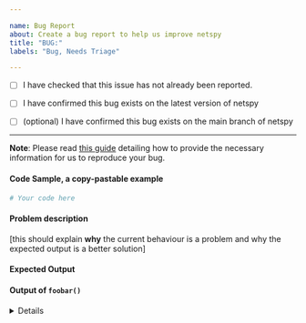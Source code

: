 ```yaml
---

name: Bug Report
about: Create a bug report to help us improve netspy
title: "BUG:"
labels: "Bug, Needs Triage"

---
```


- [ ] I have checked that this issue has not already been reported.

- [ ] I have confirmed this bug exists on the latest version of netspy

- [ ] (optional) I have confirmed this bug exists on the main branch of netspy

---

**Note**: Please read [this guide](https://matthewrocklin.com/blog/work/2018/02/28/minimal-bug-reports) detailing how to provide the necessary information for us to reproduce your bug.

#### Code Sample, a copy-pastable example

```python
# Your code here

```

#### Problem description

[this should explain **why** the current behaviour is a problem and why the expected output is a better solution]

#### Expected Output

#### Output of ``foobar()``

<details>

[paste the output of ``foobar()`` here leaving a blank line after the details tag]

</details>
